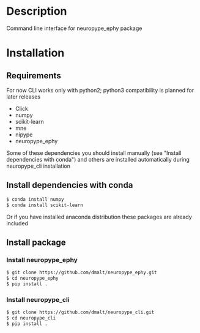 # Description

Command line interface for neuropype_ephy package

# Installation

## Requirements
For now CLI works only with python2; python3 compatibility is planned for later releases

* Click
* numpy
* scikit-learn
* mne
* nipype
* neuropype_ephy

Some of these dependencies you should install manually (see "Install dependencies 
with conda") and others are installed automatically during neuropype_cli installation

## Install dependencies with conda
```bash
$ conda install numpy
$ conda install scikit-learn
```

Or if you have installed anaconda distribution these packages are already included 

## Install package
### Install neuropype_ephy
```bash
$ git clone https://github.com/dmalt/neuropype_ephy.git
$ cd neuropype_ephy
$ pip install .
```
### Install neuropype_cli
```bash
$ git clone https://github.com/dmalt/neuropype_cli.git
$ cd neuropype_cli
$ pip install .
```

